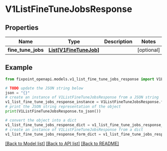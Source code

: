 # V1ListFineTuneJobsResponse


## Properties

Name | Type | Description | Notes
------------ | ------------- | ------------- | -------------
**fine_tune_jobs** | [**List[V1FineTuneJob]**](V1FineTuneJob.md) |  | [optional] 

## Example

```python
from fixpoint_openapi.models.v1_list_fine_tune_jobs_response import V1ListFineTuneJobsResponse

# TODO update the JSON string below
json = "{}"
# create an instance of V1ListFineTuneJobsResponse from a JSON string
v1_list_fine_tune_jobs_response_instance = V1ListFineTuneJobsResponse.from_json(json)
# print the JSON string representation of the object
print(V1ListFineTuneJobsResponse.to_json())

# convert the object into a dict
v1_list_fine_tune_jobs_response_dict = v1_list_fine_tune_jobs_response_instance.to_dict()
# create an instance of V1ListFineTuneJobsResponse from a dict
v1_list_fine_tune_jobs_response_form_dict = v1_list_fine_tune_jobs_response.from_dict(v1_list_fine_tune_jobs_response_dict)
```
[[Back to Model list]](../README.md#documentation-for-models) [[Back to API list]](../README.md#documentation-for-api-endpoints) [[Back to README]](../README.md)


